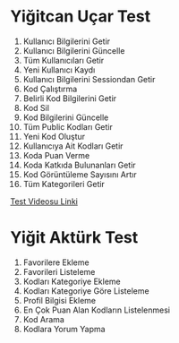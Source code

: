 # Yiğitcan Uçar Test #

1. Kullanıcı Bilgilerini Getir
2. Kullanıcı Bilgilerini Güncelle
3. Tüm Kullanıcıları Getir
4. Yeni Kullanıcı Kaydı
5. Kullanıcı Bilgilerini Sessiondan Getir
6. Kod Çalıştırma
7. Belirli Kod Bilgilerini Getir
8. Kod Sil
9. Kod Bilgilerini Güncelle
10. Tüm Public Kodları Getir
11. Yeni Kod Oluştur
12. Kullanıcıya Ait Kodları Getir
13. Koda Puan Verme
14. Koda Katkıda Bulunanları Getir
15. Kod Görüntüleme Sayısını Artır
16. Tüm Kategorileri Getir


[Test Videosu Linki](https://youtu.be/vniq256xdDY)


# Yiğit Aktürk Test #

1. Favorilere Ekleme
2. Favorileri Listeleme
3. Kodları Kategoriye Ekleme
4. Kodları Kategoriye Göre Listeleme
5. Profil Bilgisi Ekleme
6. En Çok Puan Alan Kodların Listelenmesi
7. Kod Arama
8. Kodlara Yorum Yapma
